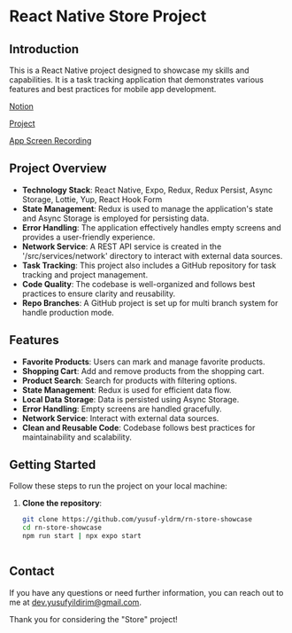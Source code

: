 # React Native Store Project 

## Introduction

This is a React Native  project designed to showcase my skills and capabilities. It is a task tracking application that demonstrates various features and best practices for mobile app development.


[Notion](https://www.notion.so/React-Native-Showcase-6a80794df2464d1f9877edb6aaf33c8d?pvs=4)

[Project](https://github.com/users/yusuf-yldrm/projects/3) 

[App Screen Recording](https://streamable.com/8e6sfz)



## Project Overview

- **Technology Stack**: React Native, Expo, Redux, Redux Persist, Async Storage, Lottie, Yup, React Hook Form
- **State Management**: Redux is used to manage the application's state and Async Storage is employed for persisting data.
- **Error Handling**: The application effectively handles empty screens and provides a user-friendly experience.
- **Network Service**: A REST API service is created in the '/src/services/network' directory to interact with external data sources.
- **Task Tracking**: This project also includes a GitHub repository for task tracking and project management.
- **Code Quality**: The codebase is well-organized and follows best practices to ensure clarity and reusability.
- **Repo Branches**: A GitHub project is set up for multi branch system for handle production mode.


## Features


- **Favorite Products**: Users can mark and manage favorite products.
- **Shopping Cart**: Add and remove products from the shopping cart.
- **Product Search**: Search for products with filtering options.
- **State Management**: Redux is used for efficient data flow.
- **Local Data Storage**: Data is persisted using Async Storage.
- **Error Handling**: Empty screens are handled gracefully.
- **Network Service**: Interact with external data sources.
- **Clean and Reusable Code**: Codebase follows best practices for maintainability and scalability.

## Getting Started

Follow these steps to run the project on your local machine:

1. **Clone the repository**:

   ```bash
   git clone https://github.com/yusuf-yldrm/rn-store-showcase
   cd rn-store-showcase
   npm run start | npx expo start



## Contact

If you have any questions or need further information, you can reach out to me at dev.yusufyildirim@gmail.com.

Thank you for considering the "Store" project!
